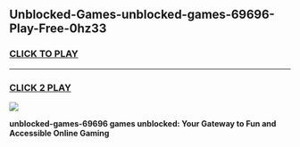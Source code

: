 
## Unblocked-Games-unblocked-games-69696-Play-Free-0hz33
<h3>
<a href="https://premium76.site?title=unblocked-games-69696&ref=23A">CLICK TO PLAY</a></h3>
<hr>

<h3>
<a href="https://premium76.site?title=unblocked-games-69696&ref=23A">CLICK 2 PLAY</a>
  
</h3>

<a href="https://premium76.site?title=unblocked-games-69696&ref=23A"><img src="https://clearcache.store/games.png"></a>


**unblocked-games-69696 games unblocked: Your Gateway to Fun and Accessible Online Gaming**
